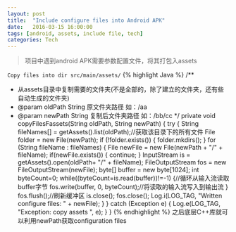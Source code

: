 ```yaml
---
layout: post
title:  "Include configure files into Android APK"
date:   2016-03-15 16:00:00
tags: [android, assets, include file, tech]
categories: Tech
---
```


>  项目中遇到android APK需要参数配置文件，将其打包入assets

`Copy files into dir src/main/assets/`
{% highlight Java %}
/**
 *  从assets目录中复制需要的文件夹(不是全部的，除了建立的文件夹，还有些自动生成的文件夹)
 *  @param  oldPath  String  原文件夹路径  如：/aa
 *  @param  newPath  String  复制后文件夹路径  如：/bb/cc
 */
private void copyFilesFassets(String oldPath, String newPath) {
    try {
        String fileNames[] = getAssets().list(oldPath);//获取该目录下的所有文件
        File folder = new File(newPath);
        if (!folder.exists()) {
            folder.mkdirs();
        }
        for (String fileName : fileNames) {
            File newFile = new File(newPath + "/" + fileName);
            if(newFile.exists()) {
                continue;
            }
            InputStream is = getAssets().open(oldPath+ "/" + fileName);
            FileOutputStream fos = new FileOutputStream(newFile);
            byte[] buffer = new byte[1024];
            int byteCount=0;
            while((byteCount=is.read(buffer))!=-1) {//循环从输入流读取 buffer字节
                fos.write(buffer, 0, byteCount);//将读取的输入流写入到输出流
            }
            fos.flush();//刷新缓冲区
            is.close();
            fos.close();
            Log.i(LOG_TAG, "Written configure files: " + newFile);
        }
    } catch (Exception e) {
        Log.e(LOG_TAG, "Exception: copy assets ", e);
    }
}
{% endhighlight %}
之后底层C++库就可以利用newPath获取configuration files